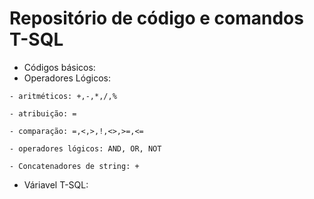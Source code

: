 # Repositório de código e comandos T-SQL
* Códigos básicos:
* Operadores Lógicos:
```
- aritméticos: +,-,*,/,%

- atribuição: =

- comparação: =,<,>,!,<>,>=,<=

- operadores lógicos: AND, OR, NOT

- Concatenadores de string: +

```
* Váriavel T-SQL:
